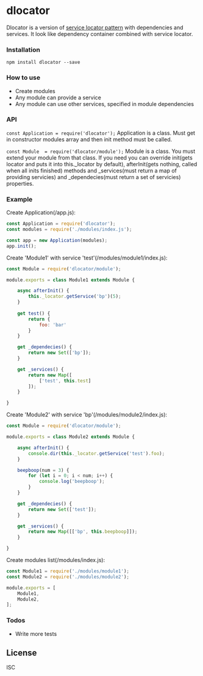 # dlocator

Dlocator is a version of [service locator pattern][slp] with dependencies and services. It look like dependency container combined with service locator.

### Installation
`npm install dlocator --save`

### How to use

  - Create modules
  - Any module can provide a service
  - Any module can use other services, specified in module dependencies

### API

```const Application = require('dlocator');```
Application is a class. Must get in constructor modules array and then init method must be called.

```const Module  = require('dlocator/module');```
Module is a class. You must extend your module from that class. If you need you can override init(gets locator and puts it into this._locator by default), afterInit(gets nothing, called when all inits finished) methods and _services(must return a map of providing servicies) and _dependecies(must return a set of servicies) properties.

### Example

Create Application(/app.js):
```javascript
const Application = require('dlocator');
const modules = require('./modules/index.js');

const app = new Application(modules);
app.init();
```

Create 'Module1' with service 'test'(/modules/module1/index.js):
```javascript
const Module = require('dlocator/module');

module.exports = class Module1 extends Module {

    async afterInit() {
        this._locator.getService('bp')(5);
    }
    
    get test() {
        return {
            foo: 'bar'
        }
    }

    get _dependecies() {
        return new Set(['bp']);
    }

    get _services() {
        return new Map([
            ['test', this.test]
        ]);
    }

}
```

Create 'Module2' with service 'bp'(/modules/module2/index.js):
```javascript
const Module = require('dlocator/module');

module.exports = class Module2 extends Module {

    async afterInit() {
        console.dir(this._locator.getService('test').foo);
    }

    beepboop(num = 3) {
        for (let i = 0; i < num; i++) {
            console.log('beepboop');
        }
    }

    get _dependecies() {
        return new Set(['test']);
    }

    get _services() {
        return new Map([['bp', this.beepboop]]);
    }

}
```

Create modules list(/modules/index.js):
```javascript
const Module1 = require('./modules/module1');
const Module2 = require('./modules/module2');

module.exports = [
    Module1,
    Module2,
];
```

### Todos

 - Write more tests

License
----

ISC

[slp]: <https://designpatternsphp.readthedocs.io/en/latest/More/ServiceLocator/>
